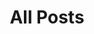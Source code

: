 ---
layout: post-index
title: All Posts
excerpt: "A List of Posts"
image:
  feature: montreal.jpg
---